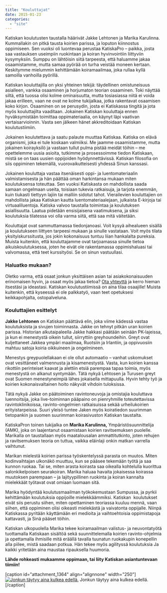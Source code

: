 ```yaml
---
title: "Kouluttajat"
date: 2015-01-23
categories: 
  - "site"
---
```


Katiskan koulutusten taustalla häärivät Jakke Lehtonen ja Marika Karulinna. Kummallakin on pitkä tausta koirien parissa, ja loputon kiinnostus oppimiseen. Sen vuoksi oli luontevaa perustaa KatiskaPro – paikka, josta saa vastauksen useimpiin ruokintaan ja koiran hyvinvointiin liittyviin kysymyksiin. Sumppu on lähtöisin siitä tarpeesta, että haluamme jakaa osaamistamme, mutta samaa pyörää on turha veistää moneen kertaan. Keskitymme mielummin kehittämään koiramaailmaa, joka rullaa kyllä samoilla vanhoilla pyörillä.

<!--more-->

Katiskan kouluttajilla on yksi yhteinen tekijä: täydellinen omistuneisuus asialleen, vankka osaaminen ja horjumaton teorian osaaminen. Toki näyttää siltä, että tuossa olisi kolme ominaisuutta, mutta tosiasiassa niitä ei voida jakaa erilleen, vaan ne ovat ne kolme tukijalkaa, jotka rakentavat osaamisen koko kirjon. Osaaminen on se perusydin, josta ei Katiskassa tingitä ja jota myös kouluttajilta vaaditaan. Jokainen Katiskan kouluttaja ennen hyväksymistään toimittaa oppimateriaalia, on käynyt läpi vaativan vertaisarvioinnin. Vasta sen jälkeen hänet akkreditoidaan Katiskan koulutustiimiin.

Jokainen koulutettava ja saatu palaute muuttaa Katiskaa. Katiska on elävä organismi, joka ei tule koskaan valmiiksi. Me jaamme osaamistamme, mutta jokainen koirayksilö ja vastaan tullut pulma pistää meidät töihin – me opettelemme uusia asioita, tutkimme ja prosessoimme tiedon Katiskaan, mistä se on taas uusien oppijoiden hyödynnettävissä. Katiskan filosofia on siis oppiminen tekemällä, vuorovaikutteisesti yhdessä Sinun kanssasi.

Jokainen kouluttaja vastaa itsenäisesti oppi- ja luentomateriaalin valmistamisesta ja hän päättää oman harkintansa mukaan miten koulutuksensa toteuttaa. Sen vuoksi Katiskasta on mahdollista saada samaan ongelmaan useita, toisiaan tukevia ratkaisuja, ja tarjota enemmän, kuin tiukasti tiettyyn lajiin tai malliin sidotut tahot. Vierailevien kouluttajien on mahdollista jakaa Katiskan kautta luentomateriaalejaan, julkaista E-kirjoja tai virtuaaliluentoja. Katiska valvoo taustalla toimintaa ja koulutuksen asiallisuutta. Laatua pidetään ensisijaisena vaatimuksena, ja siksi koulutuksia tilatessa voi olla varma siitä, että saa mitä väitetään.

Kouluttajat ovat sammuttamassa tiedonjanoasi. Voit kysyä aihealueen sisällä ja koulutukseen liittyen tarpeesi mukaan ja sinulle vastataan. Voit myös tilata yksityiskurssitusta, jos jokin kokonaisuus tuntuu liian hankalalta pureksia. Muista kuitenkin, että kouluttajamme ovat tarjoamassa sinulle tietoa aikuiskoulutuksessa, joten he eivät ole rakentamassa oppimishaluasi tai valvomassa, että teet kurssityösi. Se on sinun vastuullasi.

### Haluatko mukaan?

Oletko varma, että osaat jonkun yksittäisen asian tai asiakokonaisuuden erinomaisen hyvin, ja osaat myös jakaa tietoa? [Ota yhteyttä](https://www.katiska.eu/tieto/katiskan-ohjeet/katiska-faq/yhteydenotot/ "Tiedustelut") ja kerro hieman itsestäsi ja ideastasi. Katiskan koulutustiimissä on aina tilaa osaajille! Muista kuitenkin, että kyseessä ei ole palkkatyö, vaan teet opetuksesi keikkapohjalta, ostopalveluna.

### Kouluttajien esittelyt

**Jakke Lehtonen** on Katiskan päättävä elin, joka viime kädessä vastaa koulutuksista ja sivujen toiminnasta. Jakke on tehnyt pitkän uran koirien parissa. Historian alkutaipaleella Jakke hakkasi päätään seinään PK-lajeissa, ja kun ei menestystä oikein tullut, siirryttiin greyhoundeihin. Greyt ovat kuljettaneet Jakkea ympäri maailmaa, Ruotsiin ja Irlantiin, ja oppivuosiin mahtuu satoja koiria oikkuineen ja ongelmineen.

Menestys greypuolellakaan ei ole ollut automaatio – vanhat uskomukset ovat vesittäneet valmennusta ja kisamenestystä. Vasta, kun koirien kanssa rikottiin perinteiset kaavat ja alettiin etsiä parempaa tapaa toimia, myös menestystä on alkanut syntymään. Tätä nykyä Lehtosen ja Turusen greyt ovat Suomen menestyneimpiä lähes jokaisella mittapuulla. Hyvin tehty työ ja koirien kokonaisvaltainen hoito näkyvät vihdoin tuloksissa.

Tätä nykyä Jakke on päätoiminen ravintoneuvoja ja omistajia kouluttava luennoitsija, joka live-toiminnan pääpaino on pienryhmille toteutettavissa ravintoklinikoissa, ravinto-ongelmien ratkaisuissa sekää urheilukoirien erityistarpeissa. Suuri yleisö tuntee Jaken myös koiratiedon suurimman tietopankin ja suomen suurimman koirasivuston Katiskan taustalta.

KatiskaPron toinen tukijalka on **Marika Karulinna,** Ympäristösuunnittelija (AMK), joka on laajentanut osaamistaan koirien ravitsemuksen puolelle. Marikalla on taustallaan myös maatalousalan ammattitutkinto, joten rehujen ja ravitsemuksen teoria on tuttua, vaikka eläinlaji onkin matkan varrella vaihtunut.

Marikan mielestä koirien parissa työskentelyssä parasta on muutos. Miten kodinvaihtajan ulkonäkö muuttuu, kun se pääsee tekemään työtä ja saa kunnon ruokaa. Tai se, miten arasta koirasta saa oikealla kohtelulla kuorittua salonkikelpoisen seurakoiran. Marika haluaa havaita jokaisessa koirassa muutoksen parempaan – ja lajityypillinen ruokinta ja koiran kannalta mielekkäät työtavat ovat omiaan luomaan sitä.

Marika hyödyntää koulutusmaailman työkokemustaan Sumpussa, ja pyrkii kehittämään koulutuksia oppijoille mielekkäämmiksi. Katiskan  koulutukset eivät siis perustu siihen, miten opettaminen teoriassa kuuluu mennä, vaan siihen, että oppiminen olisi oikeasti mielekästä ja vaivatonta oppijalle. Niinpä Katiskassa pyritään käyttämään eri medioita ja vaihtoehtoisia oppimistapoja kattavasti, ja Sinä pääset töihin.

Katiskan ulkopuolella Marika tekee koiramaailman valistus- ja neuvontatyötä tuottamalla Katiskaan sisältöä sekä suunnittelemalla koirien ravinto-ohjelmia ja opettamalla ihmisille mitä eräällä tavalla tuunatun ruokakupin konepellin alla piilee, mistä saadaan potkua. Hän tekee myös agilityssä koulutuksia Ja kaikki yritetään aina maustaa ripauksella huumoria.

**Lähde rohkeasti mukaamme oppimaan, tai liity Katiskan asiantuntevaan tiimiin!**

\[caption id="attachment\_1364" align="alignnone" width="250"\][![Jonkun täytyy aina kulkea edellä.](images/MItä-isommat-edellä-250x146.jpg)](https://www.katiska.eu/wp-content/uploads/2015/01/MItä-isommat-edellä.jpg) Jonkun täytyy aina kulkea edellä.\[/caption\]
